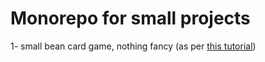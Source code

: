 # Monorepo for small projects

1- small bean card game, nothing fancy (as per [this tutorial](https://www.youtube.com/watch?v=Bj6lC93JMi0))
